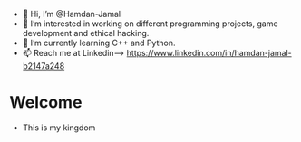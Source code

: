 - 👋 Hi, I’m @Hamdan-Jamal
- 👀 I’m interested in working on different programming projects, game development and ethical hacking.
- 🌱 I’m currently learning C++ and Python.
- 📫 Reach me at Linkedin--> https://www.linkedin.com/in/hamdan-jamal-b2147a248

<!---
Hamdan-Jamal/Hamdan-Jamal is a ✨ special ✨ repository because its `README.md` (this file) appears on your GitHub profile.
You can click the Preview link to take a look at your changes.
--->
# Welcome
- This is my kingdom
